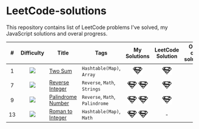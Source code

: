 # LeetCode-solutions
This repository contains list of LeetCode problems I've solved, my JavaScript solutions and overal progress.

| # | Difficulty | Title | Tags | My Solutions | LeetCode Solution | Other cool solutions | Solved on my own? | Date |
|:-:|:----------:|-------|------|:------------:|:-----------------:|:--------------------:|:-----------------:|:----:|
| 1 | ![][easy] | [Two Sum](https://leetcode.com/problems/two-sum/description/) | `Hashtable(Map)`, `Array` | [![](./images/solution.png)](Hashtable_Map/Two_Sum_1/Two_Sum_1.js) | [![](./images/solution.png)](https://leetcode.com/problems/two-sum/solution/#) | | Yes | `2018-10-01`
| 7 | ![][easy] | [Reverse Integer](https://leetcode.com/problems/reverse-integer/description/) | `Reverse`, `Math`, `Strings` | [![Using string](./images/solution.png)](Strings/Reverse_Integer_7/[Using_String]_Reverse_Integer_7.js) [![Using Math](./images/solution.png)](Strings/Reverse_Integer_7/[Using_Math]_Reverse_Integer_7.js)| [![](./images/solution.png)](https://leetcode.com/problems/reverse-integer/solution/#) | | Yes | `2018-10-02`
| 9 | ![][easy] | [Palindrome Number](https://leetcode.com/problems/palindrome-number/description/) | `Reverse`, `Math`, `Palindrome` | [![](./images/solution.png)](Math/Palindrome_Number_9/Palindrome_Number_9.js) [![](./images/solution.png)](Math/Palindrome_Number_9/[Reversing_Half_the_Number]_Palindrome_Number_9.js) | [![](./images/solution.png)](https://leetcode.com/problems/palindrome-number/solution/#) | | Yes | `2018-10-02`
| 13 | ![][easy] | [Roman to Integer](https://leetcode.com/problems/roman-to-integer/description/) | `Hashtable(Map)`, `Math` | [![](./images/solution.png)](Hashtable_Map/Roman_to_Integer_13/Roman_to_Integer_13.js) [![](./images/solution.png)](Hashtable_Map/Roman_to_Integer_13/[Using_Single_Characters_Only]_Roman_to_Integer_13.js) | - | | Yes | `2018-10-03`


<!-- References to images, which can be used in markdown -->
[easy]: ./images/easy.png
[medium]: ./images/medium.png
[hard]: ./images/hard.png